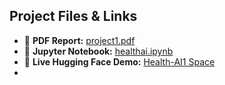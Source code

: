 ## Project Files & Links

- 📄 **PDF Report:** [project1.pdf](project1.pdf)
- 📓 **Jupyter Notebook:** [healthai.ipynb](healthai.ipynb)
- 🤖 **Live Hugging Face Demo:** [Health-AI1 Space](https://huggingface.co/spaces/RAJASEKAR1/health-ai1)
- 
